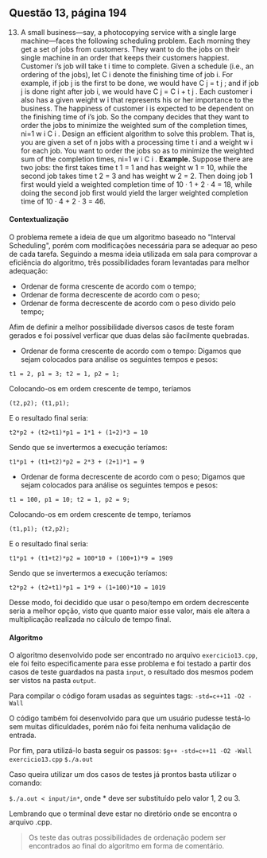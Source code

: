 ## Questão 13, página 194

13. A small business—say, a photocopying service with a single large machine—faces the following scheduling problem. Each morning they get a set of jobs from customers. They want to do the jobs on their single machine in an order that keeps their customers happiest. Customer i’s job will take t i time to complete. Given a schedule (i.e., an ordering of the jobs), let C i denote the finishing time of job i. For example, if job j is the first to be done, we would have C j = t j ; and if job j is done right after job i, we would have C j = C i + t j . Each customer i also has a given weight w i that represents his or her importance to the business. The happiness of customer i is expected to be dependent on the finishing time of i’s job. So the company decides that they want to order the jobs to minimize the weighted sum of the completion times, ni=1 w i C i .
Design an efficient algorithm to solve this problem. That is, you are given a set of n jobs with a processing time t i and a weight w i for each job. You want to order the jobs so as to minimize the weighted sum of the completion times, ni=1 w i C i . 
**Example.** Suppose there are two jobs: the first takes time t 1 = 1 and has weight w 1 = 10, while the second job takes time t 2 = 3 and has weight w 2 = 2. Then doing job 1 first would yield a weighted completion time of 10 · 1 + 2 · 4 = 18, while doing the second job first would yield the larger weighted completion time of 10 · 4 + 2 · 3 = 46.

#### Contextualização
O problema remete a ideia de que um algoritmo baseado no "Interval Scheduling", porém com modificações necessária para se adequar ao peso de cada tarefa.
Seguindo a mesma ideia utilizada em sala para comprovar a eficiência do algoritmo, três possibilidades foram levantadas para melhor adequação:
* Ordenar  de forma crescente de acordo com o tempo;
* Ordenar  de forma decrescente de acordo com o peso;
* Ordenar  de forma decrescente de acordo com o peso divido pelo tempo;

Afim de definir a melhor possibilidade diversos casos de teste foram gerados e foi possível verficar que duas delas são facilmente quebradas.

* Ordenar  de forma crescente de acordo com o tempo:
Digamos que sejam colocados para análise os seguintes tempos e pesos:
```
t1 = 2, p1 = 3; t2 = 1, p2 = 1;
```
Colocando-os em ordem crescente de tempo, teríamos
```
(t2,p2); (t1,p1);
```
E o resultado final seria:
```
t2*p2 + (t2+t1)*p1 = 1*1 + (1+2)*3 = 10
```
Sendo que se invertermos a execução teríamos:
```
t1*p1 + (t1+t2)*p2 = 2*3 + (2+1)*1 = 9
```

* Ordenar  de forma decrescente de acordo com o peso;
Digamos que sejam colocados para análise os seguintes tempos e pesos:
```
t1 = 100, p1 = 10; t2 = 1, p2 = 9;
```
Colocando-os em ordem crescente de tempo, teríamos
```
(t1,p1); (t2,p2);
```
E o resultado final seria:
```
t1*p1 + (t1+t2)*p2 = 100*10 + (100+1)*9 = 1909
```
Sendo que se invertermos a execução teríamos:
```
t2*p2 + (t2+t1)*p1 = 1*9 + (1+100)*10 = 1019
```

Desse modo, foi decidido que usar o peso/tempo em ordem decrescente seria a melhor opção, visto que quanto maior esse valor, mais ele altera a multiplicação realizada no cálculo de tempo final.

#### Algoritmo
O algoritmo desenvolvido pode ser encontrado no arquivo ```exercicio13.cpp```, ele foi feito especificamente para esse problema e foi testado a partir dos casos de teste guardados na pasta ```input```, o resultado dos mesmos podem ser vistos na pasta ```output```.

Para compilar o código foram usadas as seguintes tags:
```-std=c++11 -O2 -Wall```

O código também foi desenvolvido para que um usuário pudesse testá-lo sem muitas dificuldades, porém não foi feita nenhuma validação de entrada.

Por fim, para utilizá-lo basta seguir os passos:
```$g++ -std=c++11 -O2 -Wall exercicio13.cpp```
```$./a.out```

Caso queira utilizar um dos casos de testes já prontos basta utilizar o comando:

```$./a.out < input/in*```, onde * deve ser substituído pelo valor 1, 2 ou 3.

Lembrando que o terminal deve estar no diretório onde se encontra o arquivo .cpp.

> Os teste das outras possibilidades de ordenação podem ser encontrados ao final do algoritmo em forma de comentário.
